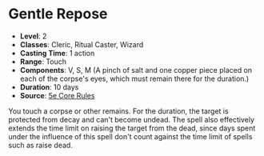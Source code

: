 # Gentle Repose

- **Level**: 2
- **Classes**: Cleric, Ritual Caster, Wizard
- **Casting Time**: 1 action
- **Range**: Touch
- **Components**: V, S, M (A pinch of salt and one copper piece placed on each of the corpse's eyes, which must remain there for the duration.)
- **Duration**: 10 days
- **Source**: [5e Core Rules](http://dnd.wizards.com/articles/features/systems-reference-document-srd)

You touch a corpse or other remains. For the duration, the target is protected from decay and can't become undead. The spell also effectively extends the time limit on raising the target from the dead, since days spent under the influence of this spell don't count against the time limit of spells such as raise dead.

